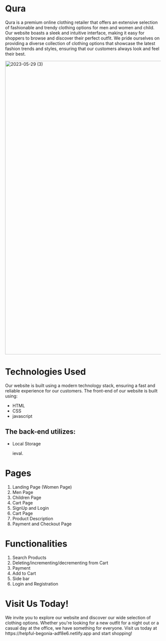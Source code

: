 <h1>Qura</h1>
<p>Qura is a premium online clothing retailer that offers an extensive selection of fashionable and trendy clothing options for men and women and child. Our website boasts a sleek and intuitive interface, making it easy for shoppers to browse and discover their perfect outfit. We pride ourselves on providing a diverse collection of clothing options that showcase the latest fashion
 trends and styles, ensuring that our customers always look and feel their best.</p>
<img width="949" alt="2023-05-29 (3)" src="https://github.com/pawansaini0/bewildered-moon-2417/assets/112754696/5fce3574-83b4-4f78-bdde-d0e4b84bae59">
<h1>Technologies Used</h1>

<p>Our website is built using a modern technology stack, ensuring a fast and reliable experience for our customers. The front-end of our website is built using:</p>
<ul>
  <li>HTML</li>
  <li>CSS</li>
  <li>javascript</li>
</ul>
<h2>The back-end utilizes:</h2>
<ul>
  <li>Local Storage</li>
  
ieval.</li>
</ul>
<h1>Pages</h1>
<ol>
<li>Landing Page (Women Page)</li>
<li>Men Page</li>
<li>Children Page</li>
<li>Cart Page</li>
<li>SignUp and Login</li>
<li>Cart Page</li>
<li>Product Description</li>
<li>Payment and Checkout Page</li>
</ol>
<h1>Functionalities</h1>
<ol>
<li>Search Products</li>
<li>Deleting/incrementing/decrementing from Cart</li>
<li>Payment</li>
<li>Add to Cart</li>
<li>Side bar</li>
<li>Login and Registration</li>
</ol>
<h1>Visit Us Today!</h1>
<p>We invite you to explore our website and discover our wide selection of clothing options. Whether you're looking for a new outfit for a night out or a casual day at the office, we have something for everyone. Visit us today at https://helpful-begonia-adf8e6.netlify.app and start shopping!</p>
